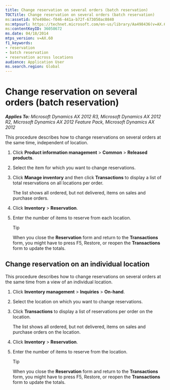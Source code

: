 ```yaml
---
title: Change reservation on several orders (batch reservation)
TOCTitle: Change reservation on several orders (batch reservation)
ms:assetid: 97e498ec-f046-441a-b72f-673050ac0840
ms:mtpsurl: https://technet.microsoft.com/en-us/library/Aa498436(v=AX.60)
ms:contentKeyID: 36058672
ms.date: 04/18/2014
mtps_version: v=AX.60
f1_keywords:
- reservation
- batch reservation
- reservation across locations
audience: Application User
ms.search.region: Global
---
```


# Change reservation on several orders (batch reservation) 


_**Applies To:** Microsoft Dynamics AX 2012 R3, Microsoft Dynamics AX 2012 R2, Microsoft Dynamics AX 2012 Feature Pack, Microsoft Dynamics AX 2012_

This procedure describes how to change reservations on several orders at the same time, independent of location.

1.  Click **Product information management** \> **Common** \> **Released products**.

2.  Select the item for which you want to change reservations.

3.  Click **Manage inventory** and then click **Transactions** to display a list of total reservations on all locations per order.
    
    The list shows all ordered, but not delivered, items on sales and purchase orders.

4.  Click **Inventory** \> **Reservation**.

5.  Enter the number of items to reserve from each location.
    

    > [!TIP]
    > <P>When you close the <STRONG>Reservation</STRONG> form and return to the <STRONG>Transactions</STRONG> form, you might have to press F5, Restore, or reopen the <STRONG>Transactions</STRONG> form to update the totals.</P>



## Change reservation on an individual location

This procedure describes how to change reservations on several orders at the same time from a view of an individual location.

1.  Click **Inventory management** \> **Inquiries** \> **On-hand**.

2.  Select the location on which you want to change reservations.

3.  Click **Transactions** to display a list of reservations per order on the location.
    
    The list shows all ordered, but not delivered, items on sales and purchase orders on the location.

4.  Click **Inventory** \> **Reservation**.

5.  Enter the number of items to reserve from the location.
    

    > [!TIP]
    > <P>When you close the <STRONG>Reservation</STRONG> form and return to the <STRONG>Transactions</STRONG> form, you might have to press F5, Restore, or reopen the <STRONG>Transactions</STRONG> form to update the totals.</P>


  


